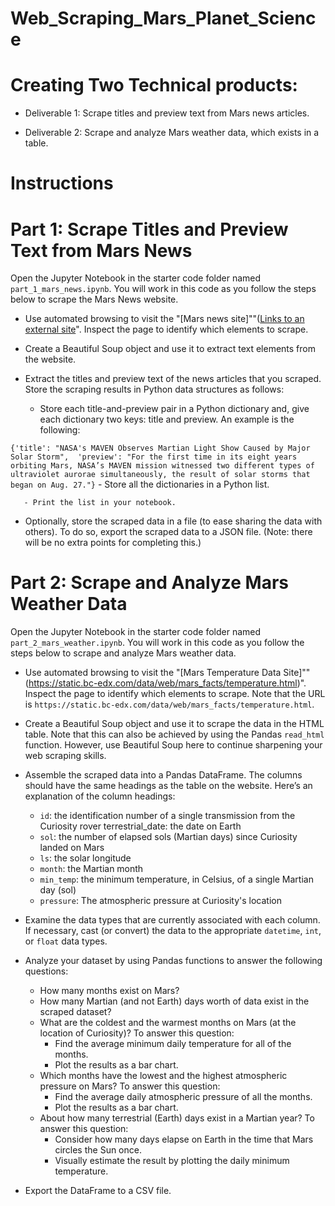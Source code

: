 # Web_Scraping_Mars_Planet_Science

# Creating Two Technical products:

+ Deliverable 1: Scrape titles and preview text from Mars news articles.

+ Deliverable 2: Scrape and analyze Mars weather data, which exists in a table.


# Instructions
# Part 1: Scrape Titles and Preview Text from Mars News
Open the Jupyter Notebook in the starter code folder named `part_1_mars_news.ipynb`. You will work in this code as you follow the steps below to scrape the Mars News website.

   * Use automated browsing to visit the "[Mars news site]""([Links to an external site](https://static.bc-edx.com/data/web/mars_news/index.html)". Inspect the page to identify which elements to scrape.

   * Create a Beautiful Soup object and use it to extract text elements from the website.

   * Extract the titles and preview text of the news articles that you scraped. Store the scraping results in Python data structures as follows:

       - Store each title-and-preview pair in a Python dictionary and, give each dictionary two keys: title and preview. An example is the following:

`{'title': "NASA's MAVEN Observes Martian Light Show Caused by Major Solar Storm", 
 'preview': "For the first time in its eight years orbiting Mars, NASA’s MAVEN mission witnessed two different types of ultraviolet aurorae simultaneously, the result of solar storms that began on Aug. 27."}`
       - Store all the dictionaries in a Python list.

       - Print the list in your notebook.

   * Optionally, store the scraped data in a file (to ease sharing the data with others). To do so, export the scraped data to a JSON file. (Note: there will be no extra points for completing this.)

# Part 2: Scrape and Analyze Mars Weather Data
Open the Jupyter Notebook in the starter code folder named `part_2_mars_weather.ipynb`. You will work in this code as you follow the steps below to scrape and analyze Mars weather data.

   * Use automated browsing to visit the "[Mars Temperature Data Site]""(https://static.bc-edx.com/data/web/mars_facts/temperature.html)". Inspect the page to identify which elements to scrape. Note that the URL is `https://static.bc-edx.com/data/web/mars_facts/temperature.html`.

   * Create a Beautiful Soup object and use it to scrape the data in the HTML table. Note that this can also be achieved by using the Pandas `read_html` function. However, use Beautiful Soup here to continue sharpening your web scraping skills.

   * Assemble the scraped data into a Pandas DataFrame. The columns should have the same headings as the table on the website. Here’s an explanation of the column headings:

      - `id`: the identification number of a single transmission from the Curiosity rover
terrestrial_date: the date on Earth
      - `sol`: the number of elapsed sols (Martian days) since Curiosity landed on Mars
      - `ls`: the solar longitude
      - `month`: the Martian month
      - `min_temp`: the minimum temperature, in Celsius, of a single Martian day (sol)
      - `pressure`: The atmospheric pressure at Curiosity's location
   * Examine the data types that are currently associated with each column. If necessary, cast (or convert) the data to the appropriate `datetime`, `int`, or `float` data types.

   * Analyze your dataset by using Pandas functions to answer the following questions:

      - How many months exist on Mars?
      - How many Martian (and not Earth) days worth of data exist in the scraped dataset?
      - What are the coldest and the warmest months on Mars (at the location of Curiosity)? To answer this question:
          + Find the average minimum daily temperature for all of the months.
          + Plot the results as a bar chart.
      - Which months have the lowest and the highest atmospheric pressure on Mars? To answer this question:
          + Find the average daily atmospheric pressure of all the months.
          + Plot the results as a bar chart.
      - About how many terrestrial (Earth) days exist in a Martian year? To answer this question:
          + Consider how many days elapse on Earth in the time that Mars circles the Sun once.
          + Visually estimate the result by plotting the daily minimum temperature.
   * Export the DataFrame to a CSV file.
